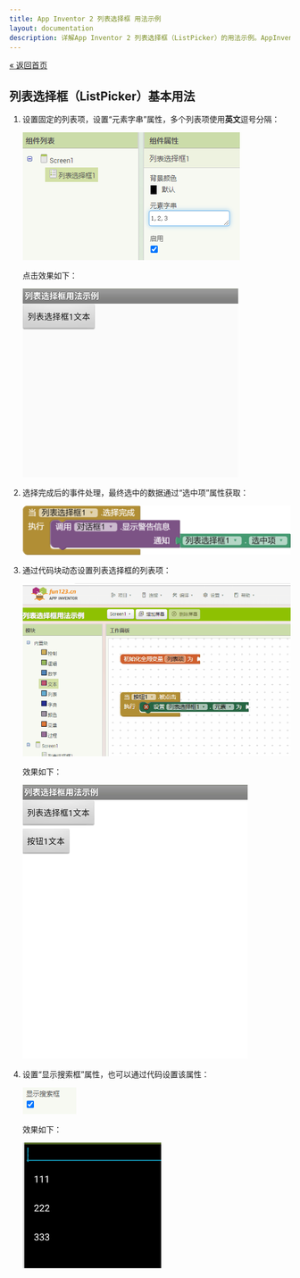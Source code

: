 ```yaml
---
title: App Inventor 2 列表选择框 用法示例
layout: documentation
description: 详解App Inventor 2 列表选择框（ListPicker）的用法示例。AppInventor列表选择框,AppInventor2列表选择框,用法示例。
---
```


[&laquo; 返回首页](../index.html)

## 列表选择框（ListPicker）基本用法

1. 设置固定的列表项，设置“元素字串”属性，多个列表项使用**英文**逗号分隔：

    ![列表选择框_元素字串](images/列表选择框_元素字串.png)

    点击效果如下：

    ![列表选择框](images/列表选择框.gif)


1. 选择完成后的事件处理，最终选中的数据通过“选中项”属性获取：

    ![列表选择框_选择完成事件](images/列表选择框_选择完成事件.png)


1. 通过代码块动态设置列表选择框的列表项：
    
    ![列表选择框_动态设置](images/列表选择框_动态设置.gif)

    效果如下：

    ![列表选择框_动态设置效果](images/列表选择框_动态设置效果.gif)
    
    
1. 设置“显示搜索框”属性，也可以通过代码设置该属性：

    ![列表选择框_显示搜索框](images/列表选择框_显示搜索框.png)

    效果如下：

    ![列表选择框_搜索框](images/列表选择框_搜索框.png)
    



